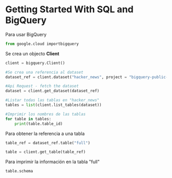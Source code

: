 # Getting Started With SQL and BigQuery

Para usar BigQuery
```python
from google.cloud importbigquery
```

Se crea un objecto **Client**
```python
client = bigquery.Client()
```

```python
#Se crea una referencia al dataset
dataset_ref = client.dataset("hacker_news", project = "bigquery-public-data")

#Api Request - fetch the dataset
dataset = client.get_dataset(dataset_ref)
```

```python
#Listar todas las tablas en "hacker_news"
tables = list(client.list_tables(dataset))

#Imprimir los nombres de las tablas
for table in tables:
    print(table.table_id)
```

Para obtener la referencia a una tabla
```python
table_ref = dataset_ref.table("full")

table = client.get_table(table_ref)
```

Para imprimir la información en la tabla "full"
```python
table.schema
```